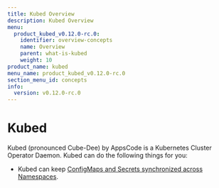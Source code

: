 ```yaml
---
title: Kubed Overview
description: Kubed Overview
menu:
  product_kubed_v0.12.0-rc.0:
    identifier: overview-concepts
    name: Overview
    parent: what-is-kubed
    weight: 10
product_name: kubed
menu_name: product_kubed_v0.12.0-rc.0
section_menu_id: concepts
info:
  version: v0.12.0-rc.0
---
```


# Kubed

Kubed (pronounced Cube-Dee) by AppsCode is a Kubernetes Cluster Operator Daemon. Kubed can do the following things for you:

 - Kubed can keep [ConfigMaps and Secrets synchronized across Namespaces](/products/kubed/v0.12.0-rc.0/guides/config-syncer/).

